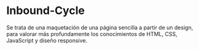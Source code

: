 # Inbound-Cycle
Se trata de una maquetación de una página sencilla a partir de un design, para valorar más profundamente los conocimientos de HTML, CSS, JavaScript y diseño responsive.
